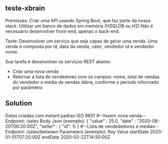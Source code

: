 ## teste-xbrain

Premissas:
Criar uma API usando Spring Boot, que faz parte da nossa stack.
Utilizar um banco de dados em memória (HSQLDB ou H2)
Não é necessário desenvolver front-end, apenas o back-end.

Teste:
Desenvolver um serviço que seja capaz de gerar uma venda.
Uma venda é composta por id, data da venda, valor, vendedor id e vendedor nome.

Sua tarefa é desenvolver os serviços REST abaixo:
- Criar uma nova venda
- Retornar a lista de vendedores com os campos: nome, total de vendas do vendedor e média de vendas diária, conforme o período informado por parâmetro 

## Solution
Datas criadas com instant padrao ISO 8601
#--Inserir nova venda--
Endpoint: /sales
Body Json (exemplo): 
    {
        "value" : 25.0,
        "date" : "2020-08-20T06:20:00Z", 
        "seller" : { "id": 1}
    }
#--Lista de vendededores e medias--
Endpoint: /sales/between
Parameters (exemplo): 
Key	                Value
startDate	          2020-01-01T07:20:00Z
endDate	            2020-02-22T14:50:00Z
